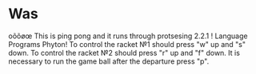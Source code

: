 # Was
oõõøœ
This is ping pong and it runs through protsesing 2.2.1 ! Language Programs Phyton!
To control the racket №1 should press "w" up and "s" down. To control the racket №2 should press "r" up and "f" down.
It is necessary to run the game ball after the departure press "p".
